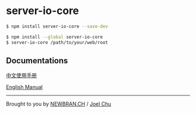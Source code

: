# server-io-core 

```sh
$ npm install server-io-core --save-dev
```

```sh
$ npm install --global server-io-core 
$ server-io-core /path/to/your/web/root

```



## Documentations 

[中文使用手册](https://gitlab.com/newbranltd/server-io-core/blob/master/_CN.md)

[English Manual](https://gitlab.com/newbranltd/server-io-core/blob/master/_EN.md)

---


Brought to you by [NEWBRAN.CH](https://newbran.ch) / [Joel Chu](https://joelchu.com)

